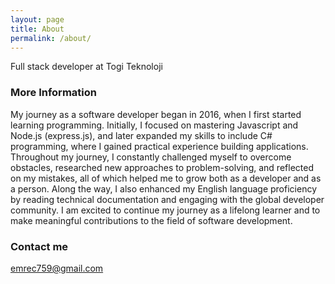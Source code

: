 ```yaml
---
layout: page
title: About
permalink: /about/
---
```


Full stack developer at Togi Teknoloji

### More Information

My journey as a software developer began in 2016, when I first started learning programming. Initially, I focused on mastering Javascript and Node.js (express.js), and later expanded my skills to include C# programming, where I gained practical experience building applications. Throughout my journey, I constantly challenged myself to overcome obstacles, researched new approaches to problem-solving, and reflected on my mistakes, all of which helped me to grow both as a developer and as a person. Along the way, I also enhanced my English language proficiency by reading technical documentation and engaging with the global developer community. I am excited to continue my journey as a lifelong learner and to make meaningful contributions to the field of software development.

### Contact me

[emrec759@gmail.com](mailto:emrec759@gmail.com)
